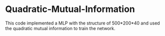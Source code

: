 # Quadratic-Mutual-Information
This code implemented a MLP with the structure of 500\*200\*40 and used the quadratic mutual information to train the network.
